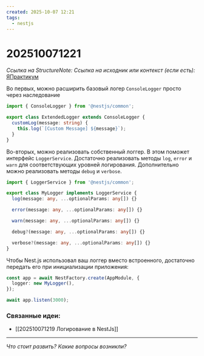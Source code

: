 ```yaml
---
created: 2025-10-07 12:21
tags:
  - nestjs
---
```

# 202510071221
*Ссылка на StructureNote:* 
*Ссылка на исходник или контекст (если есть):* [ЯПрактикум](https://practicum.yandex.ru/trainer/backend-nodejs/lesson/2d1e1537-8eaf-410d-b0d1-bd17aefcd137/)

Во первых, можно расширить базовый логер `ConsoleLogger` просто через наследование
```ts
import { ConsoleLogger } from '@nestjs/common';

export class ExtendedLogger extends ConsoleLogger {
  customLog(message: string) {
    this.log(`[Custom Message] ${message}`);
  } 
}
```
Во-вторых, можно реализовать собственный логгер. В этом поможет интерфейс `LoggerService`. Достаточно реализовать методы `log`, `error` и `warn` для соответствующих уровней логирования. Дополнительно можно реализовать методы `debug` и `verbose`.
```ts
import { LoggerService } from '@nestjs/common';

export class MyLogger implements LoggerService {
  log(message: any, ...optionalParams: any[]) {}

  error(message: any, ...optionalParams: any[]) {}

  warn(message: any, ...optionalParams: any[]) {}

  debug?(message: any, ...optionalParams: any[]) {}

  verbose?(message: any, ...optionalParams: any[]) {}
}
```

Чтобы Nest.js использовал ваш логгер вместо встроенного, достаточно передать его при инициализации приложения:
```ts
const app = await NestFactory.create(AppModule, {
  logger: new MyLogger(),
});

await app.listen(3000);
```

### Связанные идеи:
* [[202510071219 Логирование в NestJs]]
---

*Что стоит развить? Какие вопросы возникли?*
